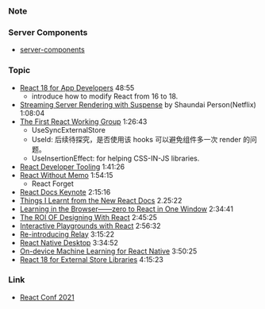 <!--
abbrlink: fyng4b58
-->

### Note

### Server Components

* [server-components](https://github.com/reactwg/server-components)

### Topic

* [React 18 for App Developers](https://youtu.be/8dUpL8SCO1w?t=2935) 48:55
  * introduce how to modify React from 16 to 18.
* [Streaming Server Rendering with Suspense](https://youtu.be/8dUpL8SCO1w?t=4084) by Shaundai Person(Netflix) 1:08:04
* [The First React Working Group](https://youtu.be/8dUpL8SCO1w?t=5203) 1:26:43
  * UseSyncExternalStore
  * UseId: 后续待探究，是否使用该 hooks 可以避免组件多一次 render 的问题。
  * UseInsertionEffect: for helping CSS-IN-JS libraries.
* [React Developer Tooling](https://youtu.be/8dUpL8SCO1w?t=6086) 1:41:26
* [React Without Memo](https://youtu.be/8dUpL8SCO1w?t=6855) 1:54:15
  * React Forget
* [React Docs Keynote](https://youtu.be/8dUpL8SCO1w?t=8116) 2:15:16
* [Things I Learnt from the New React Docs](https://youtu.be/8dUpL8SCO1w?t=8722) 2.25:22
* [Learning in the Browser——zero to React in One Window](https://youtu.be/8dUpL8SCO1w?t=9281) 2:34:41
* [The ROI OF Designing With React](https://youtu.be/8dUpL8SCO1w?t=9925) 2:45:25
* [Interactive Playgrounds with React](https://youtu.be/8dUpL8SCO1w?t=10592) 2:56:32
* [Re-introducing Relay](https://youtu.be/8dUpL8SCO1w?t=11722) 3:15:22
* [React Native Desktop](https://youtu.be/8dUpL8SCO1w?t=12892) 3:34:52
* [On-device Machine Learning for React Native](https://youtu.be/8dUpL8SCO1w?t=13825) 3:50:25
* [React 18 for External Store Libraries](https://youtu.be/8dUpL8SCO1w?t=15323) 4:15:23

### Link

* [React Conf 2021](https://www.youtube.com/watch?v=8dUpL8SCO1w)